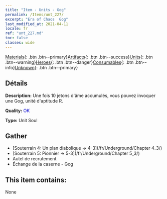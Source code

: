 ```yaml
---
title: "Item - Units - Gog"
permalink: /Items/unt_227/
excerpt: "Era of Chaos  Gog"
last_modified_at: 2021-04-11
locale: fr
ref: "unt_227.md"
toc: false
classes: wide
---
```

 [Materials](/fr/Items/){: .btn .btn--primary}[Artifacts](/fr/Items/Artifacts/){: .btn .btn--success}[Units](/fr/Items/Units/){: .btn .btn--warning}[Heroes](/fr/Items/Heroes/){: .btn .btn--danger}[Consumables](/fr/Items/Consumables/){: .btn .btn--info}[Unknown](/fr/Items/Unknown/){: .btn .btn--primary}

## Détails
 **Description:** Une fois 10 jetons d'âme accumulés, vous pouvez invoquer une Gog, unité d'aptitude R.

 **Quality:** <span style="color: #0000CD">OK</span>

 **Type:** Unit Soul

## Gather

*    [Souterrain 4: Un plan diabolique -> 4-3](/fr/Underground/Chapter 4_3/) 
*    [Souterrain 5: Pionnier -> 5-3](/fr/Underground/Chapter 5_3/) 
*    Autel de recrutement 
*    Échange de la caserne - Gog 

## This item contains:

  None

